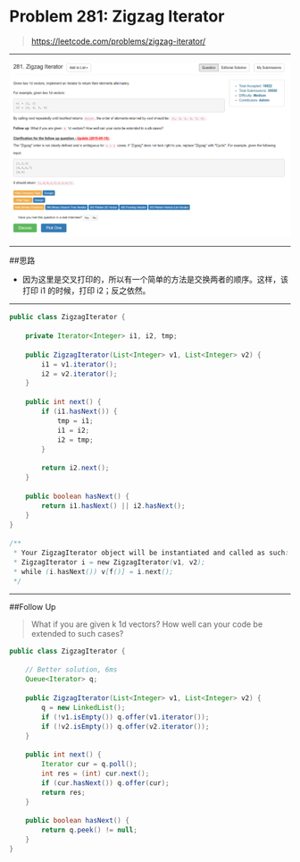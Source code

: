 # Problem 281: Zigzag Iterator

> https://leetcode.com/problems/zigzag-iterator/

----------------
![](281.png)

------------
##思路
* 因为这里是交叉打印的，所以有一个简单的方法是交换两者的顺序。这样，该打印 i1 的时候，打印 i2；反之依然。

----------
```java
public class ZigzagIterator {

    private Iterator<Integer> i1, i2, tmp;
    
    public ZigzagIterator(List<Integer> v1, List<Integer> v2) {
        i1 = v1.iterator();
        i2 = v2.iterator();
    }

    public int next() {
        if (i1.hasNext()) {
            tmp = i1;
            i1 = i2;
            i2 = tmp;
        }
        
        return i2.next();
    }

    public boolean hasNext() {
        return i1.hasNext() || i2.hasNext();
    }
}

/**
 * Your ZigzagIterator object will be instantiated and called as such:
 * ZigzagIterator i = new ZigzagIterator(v1, v2);
 * while (i.hasNext()) v[f()] = i.next();
 */
```
---
##Follow Up

>  What if you are given k 1d vectors? How well can your code be extended to such cases?

```java
public class ZigzagIterator {
    
    // Better solution, 6ms
    Queue<Iterator> q;

    public ZigzagIterator(List<Integer> v1, List<Integer> v2) {
        q = new LinkedList();
        if (!v1.isEmpty()) q.offer(v1.iterator());
        if (!v2.isEmpty()) q.offer(v2.iterator());
    }

    public int next() {
        Iterator cur = q.poll();
        int res = (int) cur.next();
        if (cur.hasNext()) q.offer(cur);
        return res;
    }

    public boolean hasNext() {
        return q.peek() != null;
    }
}
```






















